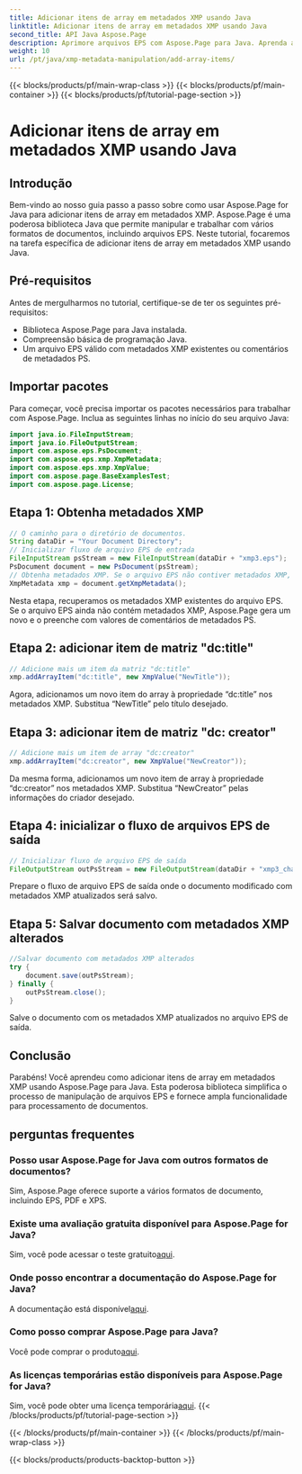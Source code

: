 ```yaml
---
title: Adicionar itens de array em metadados XMP usando Java
linktitle: Adicionar itens de array em metadados XMP usando Java
second_title: API Java Aspose.Page
description: Aprimore arquivos EPS com Aspose.Page para Java. Aprenda a adicionar itens de array aos metadados XMP sem esforço. Siga nosso guia passo a passo agora!
weight: 10
url: /pt/java/xmp-metadata-manipulation/add-array-items/
---
```


{{< blocks/products/pf/main-wrap-class >}}
{{< blocks/products/pf/main-container >}}
{{< blocks/products/pf/tutorial-page-section >}}

# Adicionar itens de array em metadados XMP usando Java

## Introdução
Bem-vindo ao nosso guia passo a passo sobre como usar Aspose.Page for Java para adicionar itens de array em metadados XMP. Aspose.Page é uma poderosa biblioteca Java que permite manipular e trabalhar com vários formatos de documentos, incluindo arquivos EPS. Neste tutorial, focaremos na tarefa específica de adicionar itens de array em metadados XMP usando Java.
## Pré-requisitos
Antes de mergulharmos no tutorial, certifique-se de ter os seguintes pré-requisitos:
- Biblioteca Aspose.Page para Java instalada.
- Compreensão básica de programação Java.
- Um arquivo EPS válido com metadados XMP existentes ou comentários de metadados PS.
## Importar pacotes
Para começar, você precisa importar os pacotes necessários para trabalhar com Aspose.Page. Inclua as seguintes linhas no início do seu arquivo Java:
```java
import java.io.FileInputStream;
import java.io.FileOutputStream;
import com.aspose.eps.PsDocument;
import com.aspose.eps.xmp.XmpMetadata;
import com.aspose.eps.xmp.XmpValue;
import com.aspose.page.BaseExamplesTest;
import com.aspose.page.License;
```
## Etapa 1: Obtenha metadados XMP
```java
// O caminho para o diretório de documentos.
String dataDir = "Your Document Directory";
// Inicializar fluxo de arquivo EPS de entrada
FileInputStream psStream = new FileInputStream(dataDir + "xmp3.eps");
PsDocument document = new PsDocument(psStream);
// Obtenha metadados XMP. Se o arquivo EPS não contiver metadados XMP, obteremos um novo preenchido com valores de comentários de metadados PS (%%Creator, %%CreateDate, %%Title, etc.)
XmpMetadata xmp = document.getXmpMetadata();
```
Nesta etapa, recuperamos os metadados XMP existentes do arquivo EPS. Se o arquivo EPS ainda não contém metadados XMP, Aspose.Page gera um novo e o preenche com valores de comentários de metadados PS.
## Etapa 2: adicionar item de matriz "dc:title"
```java
// Adicione mais um item da matriz "dc:title"
xmp.addArrayItem("dc:title", new XmpValue("NewTitle"));
```
Agora, adicionamos um novo item do array à propriedade “dc:title” nos metadados XMP. Substitua “NewTitle” pelo título desejado.
## Etapa 3: adicionar item de matriz "dc: creator"
```java
// Adicione mais um item de array "dc:creator"
xmp.addArrayItem("dc:creator", new XmpValue("NewCreator"));
```
Da mesma forma, adicionamos um novo item de array à propriedade “dc:creator” nos metadados XMP. Substitua “NewCreator” pelas informações do criador desejado.
## Etapa 4: inicializar o fluxo de arquivos EPS de saída
```java
// Inicializar fluxo de arquivo EPS de saída
FileOutputStream outPsStream = new FileOutputStream(dataDir + "xmp3_changed.eps");
```
Prepare o fluxo de arquivo EPS de saída onde o documento modificado com metadados XMP atualizados será salvo.
## Etapa 5: Salvar documento com metadados XMP alterados
```java
//Salvar documento com metadados XMP alterados
try {			
    document.save(outPsStream);
} finally {
    outPsStream.close();
}
```
Salve o documento com os metadados XMP atualizados no arquivo EPS de saída.
## Conclusão
Parabéns! Você aprendeu como adicionar itens de array em metadados XMP usando Aspose.Page para Java. Esta poderosa biblioteca simplifica o processo de manipulação de arquivos EPS e fornece ampla funcionalidade para processamento de documentos.
## perguntas frequentes

### Posso usar Aspose.Page for Java com outros formatos de documentos?
Sim, Aspose.Page oferece suporte a vários formatos de documento, incluindo EPS, PDF e XPS.
### Existe uma avaliação gratuita disponível para Aspose.Page for Java?
 Sim, você pode acessar o teste gratuito[aqui](https://releases.aspose.com/).
### Onde posso encontrar a documentação do Aspose.Page for Java?
 A documentação está disponível[aqui](https://reference.aspose.com/page/java/).
### Como posso comprar Aspose.Page para Java?
 Você pode comprar o produto[aqui](https://purchase.aspose.com/buy).
### As licenças temporárias estão disponíveis para Aspose.Page for Java?
 Sim, você pode obter uma licença temporária[aqui](https://purchase.aspose.com/temporary-license/).
{{< /blocks/products/pf/tutorial-page-section >}}

{{< /blocks/products/pf/main-container >}}
{{< /blocks/products/pf/main-wrap-class >}}

{{< blocks/products/products-backtop-button >}}
